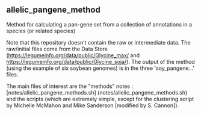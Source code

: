 ## allelic_pangene_method
Method for calculating a pan-gene set from a collection of annotations in a species (or related species)

Note that this repository doesn't contain the raw or intermediate data. The raw/initial files come
from the Data Store (https://legumeinfo.org/data/public/Glycine_max/ and https://legumeinfo.org/data/public/Glycine_soja/).
The output of the method (using the example of six soybean genomes) is in the three 'soy_pangene...' files. 

The main files of interest are the "methods" notes : [notes/allelic_pangene_methods.sh] (notes/allelic_pangene_methods.sh)
and the scripts (which are extremely simple, except for the clustering script by Michelle McMahon and
Mike Sanderson [modified by S. Cannon]).


